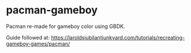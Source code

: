 # pacman-gameboy
Pacman re-made for gameboy color using GBDK.

Guide followed at: https://laroldsjubilantjunkyard.com/tutorials/recreating-gameboy-games/pacman/